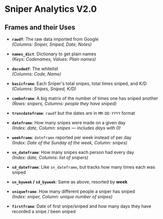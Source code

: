 # Sniper Analytics V2.0

## Frames and their Uses

- **`rawdf`**: The raw data imported from Google  
  *(Columns: Sniper, Sniped, Date, Notes)*  

- **`names_dict`**: Dictionary to get plain names  
  *(Keys: Codenames, Values: Plain names)*  

- **`decodedf`**: The whitelist  
  *(Columns: Code, Name)*

- **`basicframe`**: Each Sniper's total snipes, total times sniped, and K/D  
  *(Columns: Snipes, Sniped, K/D)*

- **`comboframe`**: A big matrix of the number of times one has sniped another  
  *(Rows: snipers, Columns: people they have sniped)*

- **`truncdateframe`**: `rawdf` but the dates are in `MM-DD-YYYY` format

- **`dateframe`**: How many snipes were made on a given day  
  *(Index: date, Column: snipes — includes days with 0)*

- **`weekframe`**: `dateframe` reported per week instead of per day  
  *(Index: Date of the Sunday of the week, Column: snipes)*

- **`sn_dateframe`**: How many snipes each person had every day  
  *(Index: date, Columns: list of snipers)*

- **`sd_dateframe`**: Like `sn_dateframe`, but tracks how many times each was sniped  

- **`sn_byweek` / `sd_byweek`**: Same as above, resorted by **week**

- **`uniqueframe`**: How many different people a sniper has sniped  
  *(Index: sniper, Column: unique number of snipes)*

- **`firstframe`**: Date of first snipe/sniped and how many days they have recorded a snipe / been sniped
